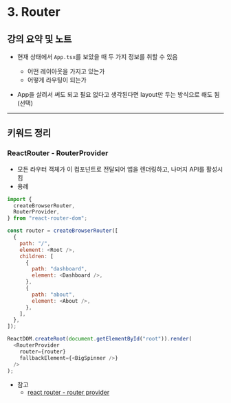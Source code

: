 # 3. Router

## 강의 요약 및 노트

- 현재 상태에서 `App.tsx`를 보았을 때 두 가지 정보를 취할 수 있음
    - 어떤 레이아웃을 가지고 있는가
    - 어떻게 라우팅이 되는가

- App을 살려서 써도 되고 필요 없다고 생각된다면 layout만 두는 방식으로 해도 됨(선택)

---

## 키워드 정리

### ReactRouter - RouterProvider

- 모든 라우터 객체가 이 컴포넌트로 전달되어 앱을 렌더링하고, 나머지 API를 활성시킴
- 용례

```javascript
import {
  createBrowserRouter,
  RouterProvider,
} from "react-router-dom";

const router = createBrowserRouter([
  {
    path: "/",
    element: <Root />,
    children: [
      {
        path: "dashboard",
        element: <Dashboard />,
      },
      {
        path: "about",
        element: <About />,
      },
    ],
  },
]);

ReactDOM.createRoot(document.getElementById("root")).render(
  <RouterProvider
    router={router}
    fallbackElement={<BigSpinner />}
  />
);
```

- 참고
    - [react router - router provider](https://reactrouter.com/en/main/routers/router-provider)
